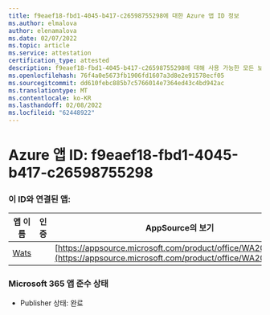 ```yaml
---
title: f9eaef18-fbd1-4045-b417-c26598755298에 대한 Azure 앱 ID 정보
ms.author: elmalova
author: elenamalova
ms.date: 02/07/2022
ms.topic: article
ms.service: attestation
certification_type: attested
description: f9eaef18-fbd1-4045-b417-c26598755298에 대해 사용 가능한 모든 보안 및 규정 준수 정보입니다.
ms.openlocfilehash: 76f4a0e5673fb1906fd1607a3d8e2e91578ecf05
ms.sourcegitcommit: dd610febc885b7c5766014e7364ed43c4bd942ac
ms.translationtype: MT
ms.contentlocale: ko-KR
ms.lasthandoff: 02/08/2022
ms.locfileid: "62448922"
---
```

# <a name="azure-app-id-f9eaef18-fbd1-4045-b417-c26598755298"></a>Azure 앱 ID: f9eaef18-fbd1-4045-b417-c26598755298


### <a name="apps-associated-with-this-id"></a>이 ID와 연결된 앱:
| **앱 이름** | **인증** | **AppSource의 보기** |
|--------------|---------------|-----------------------|
| [Wats](https://docs.microsoft.com/microsoft-365-app-certification/forward/WA200003597) |  | [https://appsource.microsoft.com/product/office/WA200003597](https://appsource.microsoft.com/product/office/WA200003597) |

### <a name="microsoft-365-app-compliance-status"></a>Microsoft 365 앱 준수 상태
- Publisher 상태: 완료
